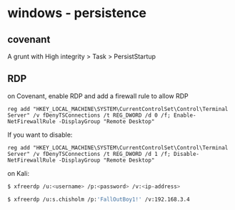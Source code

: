 # windows - persistence

## covenant

A grunt with High integrity > Task > PersistStartup

## RDP

on Covenant, enable RDP and add a firewall rule to allow RDP

```
reg add "HKEY_LOCAL_MACHINE\SYSTEM\CurrentControlSet\Control\Terminal Server" /v fDenyTSConnections /t REG_DWORD /d 0 /f; Enable-NetFirewallRule -DisplayGroup "Remote Desktop"
```

If you want to disable:

```
reg add "HKEY_LOCAL_MACHINE\SYSTEM\CurrentControlSet\Control\Terminal Server" /v fDenyTSConnections /t REG_DWORD /d 1 /f; Disable-NetFirewallRule -DisplayGroup "Remote Desktop"
```

on Kali:

```bash
$ xfreerdp /u:<username> /p:<password> /v:<ip-address>
```

```bash
$ xfreerdp /u:s.chisholm /p:'FallOutBoy1!' /v:192.168.3.4
```

